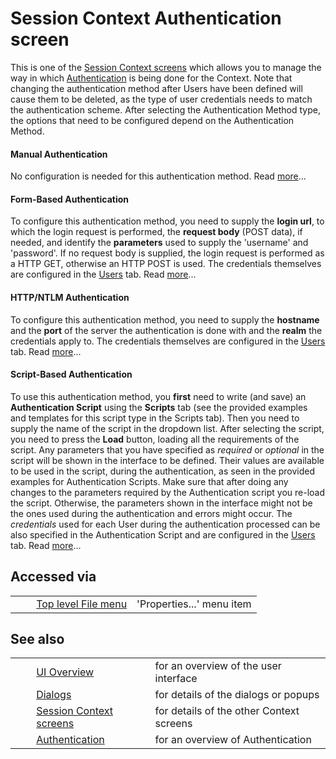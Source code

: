 # Session Context Authentication screen #

This is one of the [Session Context screens][] which allows you to manage the way in which [Authentication][] is being done for the Context. Note that changing the authentication method after Users have been defined will cause them to be deleted, as the type of user credentials needs to match the authentication scheme. After selecting the Authentication Method type, the options that need to be configured depend on the Authentication Method.

#### Manual Authentication ####

No configuration is needed for this authentication method. Read [more][]...

#### Form-Based Authentication ####

To configure this authentication method, you need to supply the **login url**, to which the login request is performed, the **request body** (POST data), if needed, and identify the **parameters** used to supply the 'username' and 'password'. If no request body is supplied, the login request is performed as a HTTP GET, otherwise an HTTP POST is used. The credentials themselves are configured in the [Users][] tab. Read [more][more 1]...

#### HTTP/NTLM Authentication ####

To configure this authentication method, you need to supply the **hostname** and the **port** of the server the authentication is done with and the **realm** the credentials apply to. The credentials themselves are configured in the [Users][] tab. Read [more][more 2]...

#### Script-Based Authentication ####

To use this authentication method, you **first** need to write (and save) an **Authentication Script** using the **Scripts** tab (see the provided examples and templates for this script type in the Scripts tab). Then you need to supply the name of the script in the dropdown list. After selecting the script, you need to press the **Load** button, loading all the requirements of the script. Any parameters that you have specified as *required* or *optional* in the script will be shown in the interface to be defined. Their values are available to be used in the script, during the authentication, as seen in the provided examples for Authentication Scripts. Make sure that after doing any changes to the parameters required by the Authentication script you re-load the script. Otherwise, the parameters shown in the interface might not be the ones used during the authentication and errors might occur. The *credentials* used for each User during the authentication processed can be also specified in the Authentication Script and are configured in the [Users][] tab. Read [more][more 3]...

## Accessed via ##

<table> 
 <tbody>
  <tr>
   <td>&nbsp;&nbsp;&nbsp;&nbsp;</td>
   <td> <a href="HelpUiTlmenuFile" rel="nofollow">Top level File menu</a></td>
   <td>'Properties...' menu item</td>
  </tr> 
 </tbody>
</table>

## See also ##

<table> 
 <tbody>
  <tr>
   <td>&nbsp;&nbsp;&nbsp;&nbsp;</td>
   <td><a href="HelpUiOverview" rel="nofollow">UI Overview</a></td>
   <td>for an overview of the user interface</td>
  </tr> 
  <tr>
   <td>&nbsp;&nbsp;&nbsp;&nbsp;</td>
   <td><a href="HelpUiDialogsDialogs" rel="nofollow">Dialogs</a></td>
   <td>for details of the dialogs or popups </td>
  </tr> 
  <tr>
   <td>&nbsp;&nbsp;&nbsp;&nbsp;</td>
   <td><a href="HelpUiDialogsSessionContexts" rel="nofollow">Session Context screens</a></td>
   <td>for details of the other Context screens</td>
  </tr> 
  <tr>
   <td>&nbsp;&nbsp;&nbsp;&nbsp;</td>
   <td><a href="HelpStartConceptsAuthentication" rel="nofollow">Authentication</a></td>
   <td>for an overview of Authentication </td>
  </tr> 
 </tbody>
</table>


[Session Context screens]: HelpUiDialogsSessionContexts
[Authentication]: HelpStartConceptsAuthentication
[more]: HelpStartConceptsAuthentication#manual
[Users]: HelpUiDialogsSessionContexts#users
[more 1]: HelpStartConceptsAuthentication#formBased
[more 2]: HelpStartConceptsAuthentication#httpAuth
[more 3]: HelpStartConceptsAuthentication#scriptBased